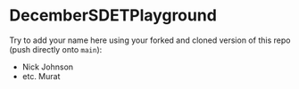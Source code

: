 # DecemberSDETPlayground

Try to add your name here using your forked and cloned version of this repo (push directly onto `main`):

- Nick Johnson
- etc.
Murat
